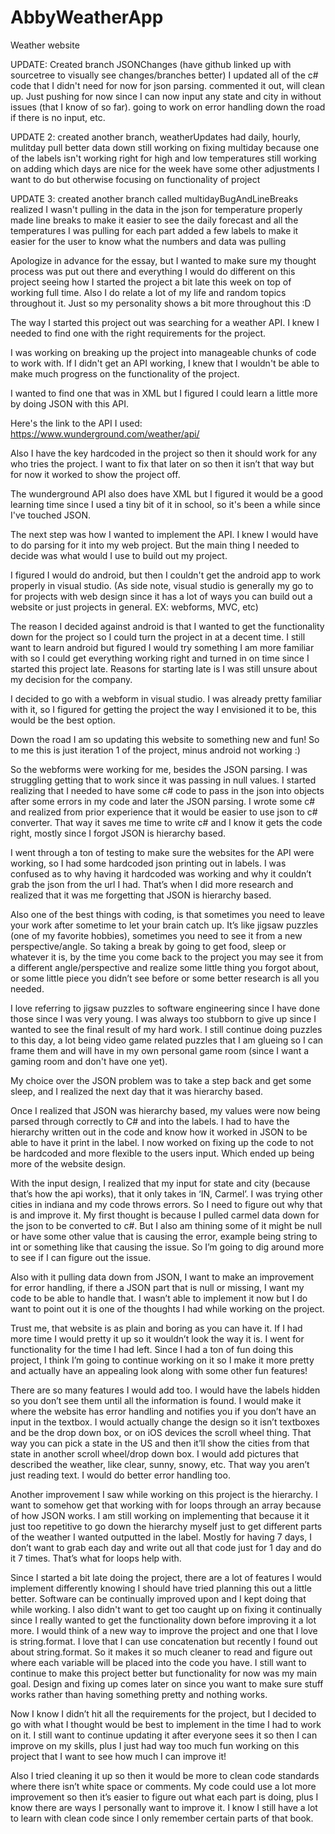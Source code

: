 # AbbyWeatherApp
Weather website

UPDATE:
Created branch JSONChanges (have github linked up with sourcetree to visually see changes/branches better)
I updated all of the c# code that I didn't need for now for json parsing. commented it out, will clean up.
Just pushing for now since I can now input any state and city in without issues (that I know of so far).
going to work on error handling down the road if there is no input, etc.

UPDATE 2:
created another branch, weatherUpdates
had daily, hourly, mulitday pull better data down
still working on fixing multiday because one of the labels isn't working right for high and low temperatures
still working on adding which days are nice for the week
have some other adjustments I want to do but otherwise focusing on functionality of project

UPDATE 3:
created another branch called multidayBugAndLineBreaks
realized I wasn't pulling in the data in the json for temperature properly
made line breaks to make it easier to see the daily forecast and all the temperatures I was pulling for each part
added a few labels to make it easier for the user to know what the numbers and data was pulling

Apologize in advance for the essay, but I wanted to make sure my thought process was put out there and everything I would do different on this project seeing how I started the project a bit late this week on top of working full time. Also I do relate a lot of my life and random topics throughout it. Just so my personality shows a bit more throughout this :D


The way I started this project out was searching for a weather API. I knew I needed to find one with the right requirements for the project.

I was working on breaking up the project into manageable chunks of code to work with. If I didn't get an API working, I knew that I wouldn't be able to make much progress on the functionality of the project.

I wanted to find one that was in XML but I figured I could learn a little more by doing JSON with this API. 

Here's the link to the API I used: https://www.wunderground.com/weather/api/

Also I have the key hardcoded in the project so then it should work for any who tries the project. I want to fix that later on so then it isn’t that way but for now it worked to show the project off.

The wunderground API also does have XML but I figured it would be a good learning time since I used a tiny bit of it in school, so it's been a while since I've touched JSON.

The next step was how I wanted to implement the API. I knew I would have to do parsing for it into my web project. But the main thing I needed to decide was what would I use to build out my project.

I figured I would do android, but then I couldn't get the android app to work properly in visual studio. (As side note, visual studio is generally my go to for projects with web design since it has a lot of ways you can build out a website or just projects in general. EX: webforms, MVC, etc) 

The reason I decided against android is that I wanted to get the functionality down for the project so I could turn the project in at a decent time. I still want to learn android but figured I would try something I am more familiar with so I could get everything working right and turned in on time since I started this project late. Reasons for starting late is I was still unsure about my decision for the company.

I decided to go with a webform in visual studio. I was already pretty familiar with it, so I figured for getting the project the way I envisioned it to be, this would be the best option.

Down the road I am so updating this website to something new and fun! So to me this is just iteration 1 of the project, minus android not working :)

So the webforms were working for me, besides the JSON parsing. I was struggling getting that to work since it was passing in null values. I started realizing that I needed to have some c# code to pass in the json into objects after some errors in my code and later the JSON parsing. I wrote some c# and realized from prior experience that it would be easier to use json to c# converter. That way it saves me time to write c# and I know it gets the code right, mostly since I forgot JSON is hierarchy based. 

I went through a ton of testing to make sure the websites for the API were working, so I had some hardcoded json printing out in labels. I was confused as to why having it hardcoded was working and why it couldn’t grab the json from the url I had. That’s when I did more research and realized that it was me forgetting that JSON is hierarchy based. 

Also one of the best things with coding, is that sometimes you need to leave your work after sometime to let your brain catch up. It’s like jigsaw puzzles (one of my favorite hobbies), sometimes you need to see it from a new perspective/angle. So taking a break by going to get food, sleep or whatever it is, by the time you come back to the project you may see it from a different angle/perspective and realize some little thing you forgot about, or some little piece you didn’t see before or some better research is all you needed. 

I love referring to jigsaw puzzles to software engineering since I have done those since I was very young. I was always too stubborn to give up since I wanted to see the final result of my hard work. I still continue doing puzzles to this day, a lot being video game related puzzles that I am glueing so I can frame them and will have in my own personal game room (since I want a gaming room and don't have one yet).

My choice over the JSON problem was to take a step back and get some sleep, and I realized the next day that it was hierarchy based.

Once I realized that JSON was hierarchy based, my values were now being parsed through correctly to C# and into the labels. I had to have the hierarchy written out in the code and know how it worked in JSON to be able to have it print in the label. I now worked on fixing up the code to not be hardcoded and more flexible to the users input. Which ended up being more of the website design. 

With the input design, I realized that my input for state and city (because that’s how the api works), that it only takes in ‘IN, Carmel’. I was trying other cities in indiana and my code throws errors. So I need to figure out why that is and improve it. My first thought is because I pulled carmel data down for the json to be converted to c#. But I also am thining some of it might be null or have some other value that is causing the error, example being string to int or something like that causing the issue. So I’m going to dig around more to see if I can figure out the issue.

Also with it pulling data down from JSON, I want to make an improvement for error handling, if there a JSON part that is null or missing, I want my code to be able to handle that. I wasn’t able to implement it now but I do want to point out it is one of the thoughts I had while working on the project.

Trust me, that website is as plain and boring as you can have it. If I had more time I would pretty it up so it wouldn’t look the way it is. I went for functionality for the time I had left. Since I had a ton of fun doing this project, I think I’m going to continue working on it so I make it more pretty and actually have an appealing look along with some other fun features!

There are so many features I would add too. I would have the labels hidden so you don’t see them until all the information is found. I would make it where the website has error handling and notifies you if you don’t have an input in the textbox. I would actually change the design so it isn’t textboxes and be the drop down box, or on iOS devices the scroll wheel thing. That way you can pick a state in the US and then it’ll show the cities from that state in another scroll wheel/drop down box. I would add pictures that described the weather, like clear, sunny, snowy, etc. That way you aren’t just reading text. I would do better error handling too.

Another improvement I saw while working on this project is the hierarchy. I want to somehow get that working with for loops through an array because of how JSON works. I am still working on implementing that because it it just too repetitive to go down the hierarchy myself just to get different parts of the weather I wanted outputted in the label. Mostly for having 7 days, I don’t want to grab each day and write out all that code just for 1 day and do it 7 times. That’s what for loops help with.

Since I started a bit late doing the project, there are a lot of features I would implement differently knowing I should have tried planning this out a little better. Software can be continually improved upon and I kept doing that while working. I also didn't want to get too caught up on fixing it continually since I really wanted to get the functionality down before improving it a lot more. I would think of a new way to improve the project and one that I love is string.format. I love that I can use concatenation but recently I found out about string.format. So it makes it so much cleaner to read and figure out where each variable will be placed into the code you have. I still want to continue to make this project better but functionality for now was my main goal. Design and fixing up comes later on since you want to make sure stuff works rather than having something pretty and nothing works.

Now I know I didn’t hit all the requirements for the project, but I decided to go with what I thought would be best to implement in the time I had to work on it. I still want to continue updating it after everyone sees it so then I can improve on my skills, plus I just had way too much fun working on this project that I want to see how much I can improve it!

Also I tried cleaning it up so then it would be more to clean code standards where there isn’t white space or comments. My code could use a lot more improvement so then it’s easier to figure out what each part is doing, plus I know there are ways I personally want to improve it. I know I still have a lot to learn with clean code since I only remember certain parts of that book.


